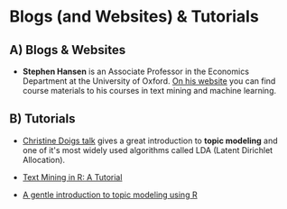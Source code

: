 # Blogs (and Websites) & Tutorials

## A) Blogs & Websites
- **Stephen Hansen** is an Associate Professor in the Economics Department at the University of Oxford. [On his website](https://sekhansen.github.io/) you can find course materials to his courses in text mining and machine learning.


## B) Tutorials
- [Christine Doigs talk](https://www.youtube.com/watch?v=BuMu-bdoVrU) gives a great introduction to **topic modeling** and one of it's most widely used algorithms called LDA (Latent Dirichlet Allocation).

- [Text Mining in R: A Tutorial](https://www.springboard.com/blog/text-mining-in-r/)

- [A gentle introduction to topic modeling using R](https://eight2late.wordpress.com/2015/09/29/a-gentle-introduction-to-topic-modeling-using-r/)
